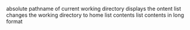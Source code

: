 absolute pathname of current working directory
displays the ontent list
changes the working directory to home
list contents
list contents in long format
